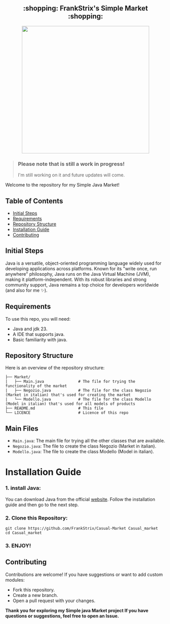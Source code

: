 <h2 align="center">:shopping: FrankStrix's Simple Market :shopping:</h2>

<p align="center">
  <img src="https://raw.githubusercontent.com/catppuccin/catppuccin/main/assets/palette/macchiato.png" width="400" />
</p>

> ### Please note that is still a work in progress!
> I'm still working on it and future updates will come.

Welcome to the repository for my Simple Java Market!

## Table of Contents
- [Initial Steps](#initial-steps)
- [Requirements](#requirements)
- [Repository Structure](#repository-structure)
- [Installation Guide](#installation-guide)
- [Contributing](#contributing)
## Initial Steps
Java is a versatile, object-oriented programming language widely used for developing applications across platforms. 
Known for its "write once, run anywhere" philosophy, Java runs on the Java Virtual Machine (JVM), making it platform-independent. 
With its robust libraries and strong community support, Java remains a top choice for developers worldwide (and also for me ✨).

## Requirements
To use this repo, you will need:

- Java and jdk 23.
- A IDE that supports java.
- Basic familiarity with java.
## Repository Structure
Here is an overview of the repository structure:

```
├── Market/
|   ├── Main.java               # The file for trying the functionality of the market
|   ├── Negozio.java            # The file for the class Negozio (Market in italian) that's used for creating the market
|   └── Modello.java            # The file for the class Modello (Model in italian) that's used for all models of products                        
├── README.md                   # This file
└── LICENCE                     # Licence of this repo
```

## Main Files
- ```Main.java```: The main file for trying all the other classes that are available.
- ```Negozio.java```: The file to create the class Negozio (Market in italian).
- ```Modello.java```: The file to create the class Modello (Model in italian).
# Installation Guide

### 1. install Java:

You can download Java from the official [website]([https://nixos.org/](https://www.java.com/en/download/)).
Follow the installation guide and then go to the next step.

### 2. Clone this Repository:

```
git clone https://github.com/FrankStrix/Casual-Market Casual_market
cd Casual_market
```
### 3. ENJOY!

## Contributing
Contributions are welcome! If you have suggestions or want to add custom modules:

- Fork this repository.
- Create a new branch.
- Open a pull request with your changes.

**Thank you for exploring my Simple java Market project
If you have questions or suggestions, feel free to open an Issue.**

